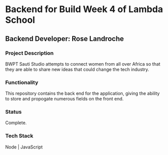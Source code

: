 # Backend for Build Week 4 of Lambda School

## Backend Developer: Rose Landroche

### Project Description

BWPT Sauti Studio attempts to connect women from all over Africa so that they are able to share new ideas that could change the tech industry. 

### Functionality

This repository contains the back end for the application, giving the ability to store and propogate numerous fields on the front end.

### Status

Complete.

### Tech Stack

Node | JavaScript 
